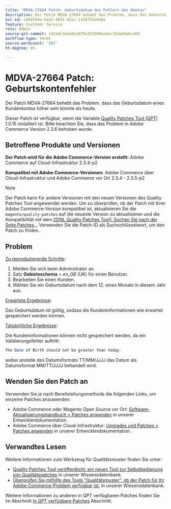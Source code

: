```yaml
---
title: "MDVA-27664 Patch: Geburtsdatum des Fehlers des Kontos"
description: Der Patch MDVA-27664 behebt das Problem, dass das Geburtsdatum eines Kundenkontos höher sein könnte als heute.
exl-id: c669764e-b4a5-4031-92ac-1156755e9a0a
feature: Customer Service
role: Admin
source-git-commit: 1d2e0c1b4a8e3d79a362500ee3ec7bde84a6ce0d
workflow-type: tm+mt
source-wordcount: '367'
ht-degree: 0%

---
```


# MDVA-27664 Patch: Geburtskontenfehler

Der Patch MDVA-27664 behebt das Problem, dass das Geburtsdatum eines Kundenkontos höher sein könnte als heute.

Dieser Patch ist verfügbar, wenn die Variable [Quality Patches Tool (QPT)](https://devdocs.magento.com/guides/v2.4/comp-mgr/patching.html#mqp) 1.0.15 installiert ist. Bitte beachten Sie, dass das Problem in Adobe Commerce Version 2.3.6 behoben wurde.

## Betroffene Produkte und Versionen

**Der Patch wird für die Adobe Commerce-Version erstellt:** Adobe Commerce auf Cloud-Infrastruktur 2.3.4-p2

**Kompatibel mit Adobe Commerce-Versionen:** Adobe Commerce über Cloud-Infrastruktur und Adobe Commerce vor Ort 2.3.4 - 2.3.5-p2

>[!NOTE]
>
>Der Patch kann für andere Versionen mit den neuen Versionen des Quality Patches Tool angewendet werden. Um zu überprüfen, ob der Patch mit Ihrer Adobe Commerce-Version kompatibel ist, aktualisieren Sie die `magento/quality-patches` auf die neueste Version zu aktualisieren und die Kompatibilität mit dem [[!DNL Quality Patches Tool]: Suchen Sie nach der Seite Patches .](https://devdocs.magento.com/quality-patches/tool.html#patch-grid). Verwenden Sie die Patch-ID als Suchschlüsselwort, um den Patch zu finden.

## Problem

<u>Zu reproduzierende Schritte</u>:

1. Melden Sie sich beim Administrator an.
1. Satz **Gebietsschema** = *en\_GB* (UK) für einen Benutzer.
1. Bearbeiten Sie einen Kunden.
1. Wählen Sie ein Geburtsdatum nach dem 12. eines Monats in diesem Jahr aus.

<u>Erwartete Ergebnisse</u>:

Das Geburtsdatum ist gültig, sodass die Kundeninformationen wie erwartet gespeichert werden können.

<u>Tatsächliche Ergebnisse</u>:

Die Kundeninformationen können nicht gespeichert werden, da ein Validierungsfehler auftritt:

```php
The Date of Birth should not be greater than today.
```

wobei anstelle des Datumsformats TT/MM/JJJJ das Datum als Datumsformat MM/TT/JJJJ behandelt wird.

## Wenden Sie den Patch an

Verwenden Sie je nach Bereitstellungsmethode die folgenden Links, um einzelne Patches anzuwenden:

* Adobe Commerce oder Magento Open Source vor Ort: [Software-Aktualisierungshandbuch > Patches anwenden](https://devdocs.magento.com/guides/v2.4/comp-mgr/patching/mqp.html) in unserer Entwicklerdokumentation.
* Adobe Commerce über Cloud-Infrastruktur: [Upgrades und Patches > Patches anwenden](https://devdocs.magento.com/cloud/project/project-patch.html) in unserer Entwicklerdokumentation.

## Verwandtes Lesen

Weitere Informationen zum Werkzeug für Qualitätsmuster finden Sie unter:

* [Quality Patches Tool veröffentlicht: ein neues Tool zur Selbstbedienung von Qualitätspatches](/help/announcements/adobe-commerce-announcements/magento-quality-patches-released-new-tool-to-self-serve-quality-patches.md) in unserer Wissensdatenbank.
* [Überprüfen Sie mithilfe des Tools &quot;Qualitätsmuster&quot;, ob der Patch für Ihr Adobe Commerce-Problem verfügbar ist.](/help/support-tools/patches-available-in-qpt-tool/check-patch-for-magento-issue-with-magento-quality-patches.md) in unserer Wissensdatenbank.

Weitere Informationen zu anderen in QPT verfügbaren Patches finden Sie im Abschnitt [In QPT verfügbare Patches](https://support.magento.com/hc/en-us/sections/360010506631-Patches-available-in-MQP-tool-) Abschnitt.
